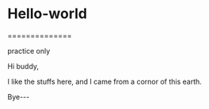 # Hello-world
==============

practice only

Hi buddy,

I like the stuffs here, and I came from a cornor of this earth.

Bye---

